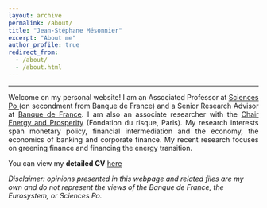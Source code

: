 ```yaml
---
layout: archive
permalink: /about/
title: "Jean-Stéphane Mésonnier"
excerpt: "About me"
author_profile: true
redirect_from: 
  - /about/
  - /about.html
---
```


---  
<p style='text-align: justify;'>Welcome on my personal website!
I am an Associated Professor at <a href='https://www.sciencespo.fr/department-economics/researcher/jean-stephane-mesonnier.html'>Sciences Po </a> (on secondment from Banque de France) and a Senior Research Advisor at <a href='https://www.banque-france.fr/en/economics/economists-and-researchers/jean-stephane-mesonnier'>Banque de France</a>. I am also an associate researcher with the <a href='http://www.chair-energy-prosperity.org/'>Chair Energy and Prosperity</a> (Fondation du risque, Paris). My research interests span monetary policy, financial intermediation and the economy, the economics of banking and corporate finance. My recent research focuses on greening finance and financing the energy transition.</p>

You can view my **detailed CV** [here](https://www.dropbox.com/s/7vvnkfuusphy7id/JSM_CVengl.pdf?dl=0)


_Disclaimer: opinions presented in this webpage and related files are my own and do not represent the views of the Banque de France, the Eurosystem, or Sciences Po._
